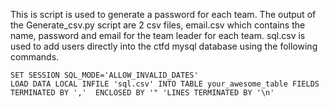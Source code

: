 This is script is used to generate a password for each team. The output of the Generate_csv.py script are 2 csv files, email.csv which contains the name, password and email for the team leader for each team. sql.csv is used to add users directly into the ctfd mysql database using the following commands.


`SET SESSION SQL_MODE='ALLOW_INVALID_DATES'`<br>
`LOAD DATA LOCAL INFILE 'sql.csv' INTO TABLE your_awesome_table FIELDS TERMINATED BY ','  ENCLOSED BY '" 'LINES TERMINATED BY '\n'`

